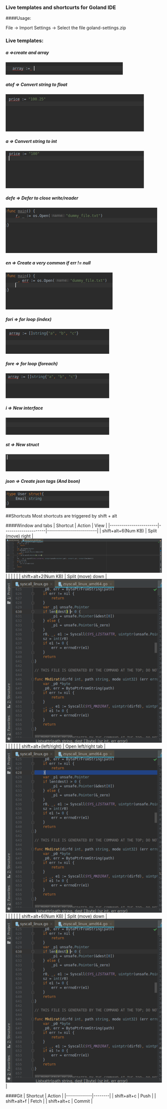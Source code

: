 ### Live templates and shortcurts for Goland IDE

####Usage:

File -> Import Settings -> Select the file goland-settings.zip

### Live templates:

##### a =>create and array
![a](imgs/a.gif)

##### atof => Convert string to float
![a](imgs/atof.gif)


##### a => Convert string to int
![a](imgs/atoi.gif)

##### defe => Defer to close write/reader
![a](imgs/defe.gif)

##### en => Create a very common if err != null
![a](imgs/en.gif)

##### fori => for loop (index)
![a](imgs/fori.gif)

##### fore => for loop (foreach)
![a](imgs/fore.gif)

##### i => New interface
![a](imgs/i.gif)

##### st => New struct
![a](imgs/st.gif)

##### json => Create json tags (And bson)
![a](imgs/json.gif)


##Shortcuts
Most shortcuts are triggered by shift + alt

####Window and tabs
| Shortcut               | Action             |    View                  |
|------------------------|---------------------|-------------------------|
| shift+alt+6(Num KB)    | Split (move) right  |![a](imgs/move-r.gif)    |
|                        |                     |                         |
| shift+alt+2(Num KB)    | Split (move) down   |![a](imgs/move-d.gif)    |
|                        |                     |                         |
| shift+alt+(left/right) | Open left/right tab |![a](imgs/move-tabs.gif) |
|                        |                    |                          |
| shift+alt+6(Num KB)    | Split (move) down  |![a](imgs/move-d.gif)     |



####Git
| Shortcut    | Action |
|-------------|--------|
| shift+alt+c | Push   |
| shift+alt+f | Fetch  |
| shift+alt+c | Commit |
